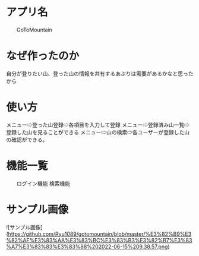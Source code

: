 # アプリ名
　　GoToMountain

# なぜ作ったのか
 自分が登りたい山、登った山の情報を共有するあぷりは需要があるかなと思ったから

# 使い方
 メニュー⇨登った山登録⇨各項目を入力して登録
 メニュー⇨登録済み山一覧⇨登録した山を見ることができる
 メニュー⇨山の検索⇨各ユーザーが登録した山の確認ができる。
　　

# 機能一覧
　　ログイン機能
 検索機能
 
 
 # サンプル画像
 ![サンプル画像]
 (https://github.com/Ryu1089/gotomountain/blob/master/%E3%82%B9%E3%82%AF%E3%83%AA%E3%83%BC%E3%83%B3%E3%82%B7%E3%83%A7%E3%83%83%E3%83%88%202022-06-15%209.38.57.png)

